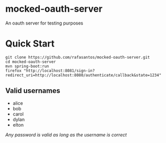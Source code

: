 # mocked-oauth-server
An oauth server for testing purposes

# Quick Start

```
git clone https://github.com/rafasantos/mocked-oauth-server.git
cd mocked-oauth-server
mvn spring-boot:run
firefox "http://localhost:8081/sign-in?redirect_uri=http://localhost:8080/authenticate/callback&state=1234"
```

## Valid usernames

* alice
* bob
* carol
* dylan
* elton

_Any password is valid as long as the username is correct_
